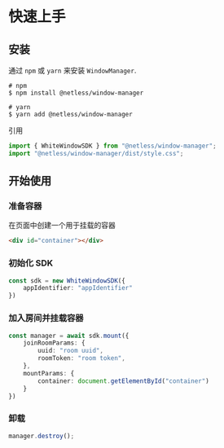 # 快速上手

## 安装
通过 `npm` 或 `yarn` 来安装 `WindowManager`.
```shell
# npm
$ npm install @netless/window-manager

# yarn
$ yarn add @netless/window-manager
```

引用
```typescript
import { WhiteWindowSDK } from "@netless/window-manager";
import "@netless/window-manager/dist/style.css";
```

## 开始使用

### 准备容器
在页面中创建一个用于挂载的容器
```html
<div id="container"></div>
```

### 初始化 SDK
```typescript
const sdk = new WhiteWindowSDK({
    appIdentifier: "appIdentifier"
})
```

### 加入房间并挂载容器
```typescript
const manager = await sdk.mount({
    joinRoomParams: {
        uuid: "room uuid",
        roomToken: "room token",
    },
    mountParams: {
        container: document.getElementById("container")
    }
})
```

### 卸载
```typescript
manager.destroy();
```

